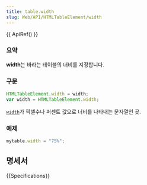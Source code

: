 ```yaml
---
title: table.width
slug: Web/API/HTMLTableElement/width
---
```


{{ ApiRef() }}

### 요약

**width**는 바라는 테이블의 너비를 지정합니다.

### 구문

```js
HTMLTableElement.width = width;
var width = HTMLTableElement.width;
```

[`width`](http://www.w3.org/TR/1999/REC-html401-19991224/struct/tables.html#adef-width-TABLE)가 픽셀수나 퍼센트 값으로 너비를 나타내는 문자열인 곳.

### 예제

```js
mytable.width = "75%";
```

## 명세서

{{Specifications}}
